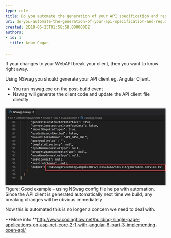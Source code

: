 ```yaml
---
type: rule
title: Do you automate the generation of your API specification and required clients?
uri: do-you-automate-the-generation-of-your-api-specification-and-required-clients
created: 2019-05-25T01:58:58.0000000Z
authors:
- id: 1
  title: Adam Cogan

---
```


 
If your changes to your WebAPI break your client, then you want to know right away.

Using NSwag you should generate your API client eg. Angular Client.

- You run nswag.exe on the post-build event
- Nswag will generate the client code and update the API client file directly

 ​![using-nswag-helps-automation.jpg](using-nswag-helps-automation.jpg)Figure: Good example – using NSwag config file helps with automation. Since the API client is generated automatically next time we build, any breaking changes will be obvious immediately

Now this is automated this is no longer a concern we need to deal with.

**More info:**http://www.codingflow.net/building-single-page-applications-on-asp-net-core-2-1-with-angular-6-part-3-implementing-open-api/​

